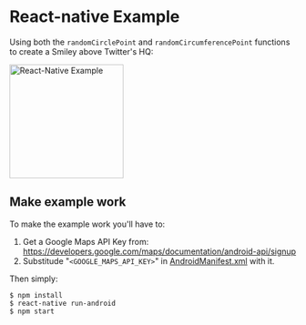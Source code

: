 # React-native Example

Using both the `randomCirclePoint` and `randomCircumferencePoint`
functions to create a Smiley above Twitter's HQ:

<img alt="React-Native Example" width=200px src="https://github.com/rmrs/random-location/raw/master/examples/react-native/example.png">

## Make example work

To make the example work you'll have to:

1. Get a Google Maps API Key from:  https://developers.google.com/maps/documentation/android-api/signup
2. Substitude "`<GOOGLE_MAPS_API_KEY>`" in [AndroidManifest.xml](./random_location/android/app/src/main/AndroidManifest.xml) with it.

Then simply:

~~~
$ npm install
$ react-native run-android
$ npm start
~~~
